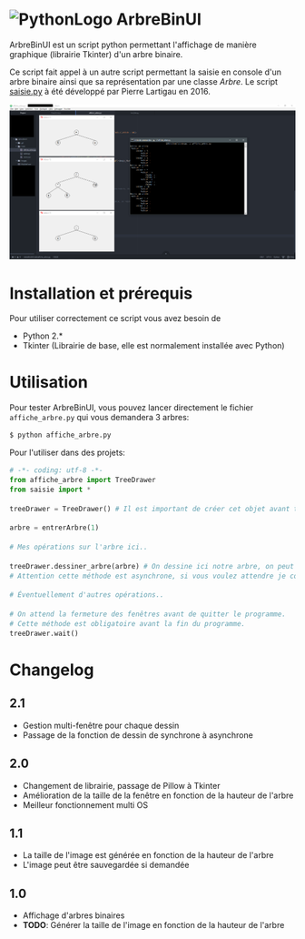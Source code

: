 # ![PythonLogo](https://www.python.org/static/favicon.ico) ArbreBinUI

ArbreBinUI est un script python permettant l'affichage de manière graphique (librairie Tkinter) d'un arbre binaire.

Ce script fait appel à un autre script permettant la saisie en console d'un arbre binaire ainsi que sa représentation
par une classe *Arbre*. Le script [saisie.py](https://github.com/Astropilot/ArbreBinUI/blob/master/Code/saisie.py) à été développé par Pierre Lartigau en 2016.

![ScreenShot](https://github.com/Astropilot/ArbreBinUI/blob/master/Images/arbresbin.png)

# Installation et prérequis

Pour utiliser correctement ce script vous avez besoin de
*   Python 2.*
*   Tkinter (Librairie de base, elle est normalement installée avec Python)

# Utilisation

Pour tester ArbreBinUI, vous pouvez lancer directement le fichier `affiche_arbre.py` qui vous demandera 3 arbres:
```sh
$ python affiche_arbre.py
```

Pour l'utiliser dans des projets:
```python
# -*- coding: utf-8 -*-
from affiche_arbre import TreeDrawer
from saisie import *

treeDrawer = TreeDrawer() # Il est important de créer cet objet avant toute tentative de dessin

arbre = entrerArbre(1)

# Mes opérations sur l'arbre ici..

treeDrawer.dessiner_arbre(arbre) # On dessine ici notre arbre, on peut l'appeler autant que l'on veut.
# Attention cette méthode est asynchrone, si vous voulez attendre je conseil de mettre une pause comme une attente clavier !

# Éventuellement d'autres opérations..

# On attend la fermeture des fenêtres avant de quitter le programme.
# Cette méthode est obligatoire avant la fin du programme.
treeDrawer.wait()
```

# Changelog

## 2.1 ##
*   Gestion multi-fenêtre pour chaque dessin
*   Passage de la fonction de dessin de synchrone à asynchrone

## 2.0 ##
*   Changement de librairie, passage de Pillow à Tkinter
*   Amélioration de la taille de la fenêtre en fonction de la hauteur de l'arbre
*   Meilleur fonctionnement multi OS

## 1.1 ##
*   La taille de l'image est générée en fonction de la hauteur de l'arbre
*   L'image peut être sauvegardée si demandée

## 1.0 ##
*   Affichage d'arbres binaires
*   **TODO**: Générer la taille de l'image en fonction de la hauteur de l'arbre
